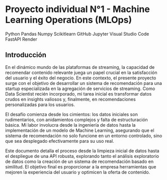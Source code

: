 # Proyecto individual N°1 - Machine Learning Operations (MLOps)
Python Pandas Numpy Scikitlearn GitHub Jupyter Visual Studio Code FastAPI Render
## Introducción
En el dinámico mundo de las plataformas de streaming, la capacidad de recomendar contenido relevante juega un papel crucial en la satisfacción del usuario y el éxito del negocio. En este contexto, el presente proyecto surge con el objetivo de desarrollar un sistema de recomendación para una startup especializada en la agregación de servicios de streaming. Como Data Scientist recién incorporado, mi tarea inicial es transformar datos crudos en insights valiosos y, finalmente, en recomendaciones personalizadas para los usuarios.

El desafío comienza desde los cimientos: los datos iniciales son rudimentarios, con anidamientos complejos y falta de estructuración básica. Mi labor involucra desde la ingeniería de datos hasta la implementación de un modelo de Machine Learning, asegurando que el sistema de recomendación no solo funcione en un entorno controlado, sino que sea desplegado efectivamente para su uso real.

Este documento detalla el proceso desde la limpieza inicial de datos hasta el despliegue de una API robusta, explorando tanto el análisis exploratorio de datos como la creación de un sistema de recomendación basado en similitud. El objetivo final es proporcionar a la empresa herramientas que mejoren la experiencia del usuario y optimicen la oferta de contenido.

